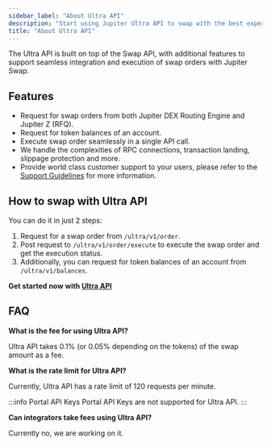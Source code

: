 ```yaml
---
sidebar_label: "About Ultra API"
description: "Start using Jupiter Ultra API to swap with the best experience."
title: "About Ultra API"
---
```


<head>
    <title>Ultra API</title>
    <meta name="twitter:card" content="summary" />
</head>

The Ultra API is built on top of the Swap API, with additional features to support seamless integration and execution of swap orders with Jupiter Swap.

## Features

- Request for swap orders from both Jupiter DEX Routing Engine and Jupiter Z (RFQ).
- Request for token balances of an account.
- Execute swap order seamlessly in a single API call.
- We handle the complexities of RPC connections, transaction landing, slippage protection and more.
- Provide world class customer support to your users, please refer to the [Support Guidelines](/docs/support-guidelines) for more information.

## How to swap with Ultra API

You can do it in just 2 steps:

1. Request for a swap order from `/ultra/v1/order`.
2. Post request to `/ultra/v1/order/execute` to execute the swap order and get the execution status.
3. Additionally, you can request for token balances of an account from `/ultra/v1/balances`.

**Get started now with [Ultra API](/docs/ultra-api/get-order)**

## FAQ

**What is the fee for using Ultra API?**

Ultra API takes 0.1% (or 0.05% depending on the tokens) of the swap amount as a fee.

**What is the rate limit for Ultra API?**

Currently, Ultra API has a rate limit of 120 requests per minute.

:::info Portal API Keys
Portal API Keys are not supported for Ultra API.
:::

**Can integrators take fees using Ultra API?**

Currently no, we are working on it.
